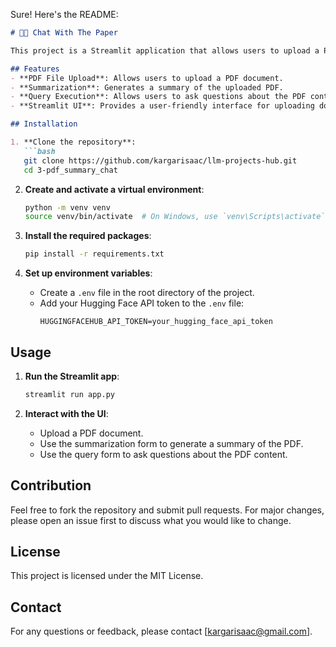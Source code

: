 Sure! Here's the README:

```markdown
# 🦜🔗 Chat With The Paper

This project is a Streamlit application that allows users to upload a PDF file and interact with its content. The app can summarize the uploaded PDF and respond to user queries about the document using a language model.

## Features
- **PDF File Upload**: Allows users to upload a PDF document.
- **Summarization**: Generates a summary of the uploaded PDF.
- **Query Execution**: Allows users to ask questions about the PDF content using a language model.
- **Streamlit UI**: Provides a user-friendly interface for uploading documents, generating summaries, and querying content.

## Installation

1. **Clone the repository**:
   ```bash
   git clone https://github.com/kargarisaac/llm-projects-hub.git
   cd 3-pdf_summary_chat
   ```

2. **Create and activate a virtual environment**:
   ```bash
   python -m venv venv
   source venv/bin/activate  # On Windows, use `venv\Scripts\activate`
   ```

3. **Install the required packages**:
   ```bash
   pip install -r requirements.txt
   ```

4. **Set up environment variables**:
   - Create a `.env` file in the root directory of the project.
   - Add your Hugging Face API token to the `.env` file:
     ```
     HUGGINGFACEHUB_API_TOKEN=your_hugging_face_api_token
     ```

## Usage

1. **Run the Streamlit app**:
   ```bash
   streamlit run app.py
   ```

2. **Interact with the UI**:
   - Upload a PDF document.
   - Use the summarization form to generate a summary of the PDF.
   - Use the query form to ask questions about the PDF content.

## Contribution

Feel free to fork the repository and submit pull requests. For major changes, please open an issue first to discuss what you would like to change.

## License

This project is licensed under the MIT License.

## Contact

For any questions or feedback, please contact [kargarisaac@gmail.com].